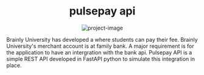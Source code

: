 <h1 align="center" id="title">pulsepay api</h1>

<p align="center"><img src="https://rb.gy/dyo0no" alt="project-image"></p>

<p id="description">Brainly University has developed a where students can pay their fee. Brainly University's merchant account is at family bank. A major requirement is for the application to have an intergration with the bank api. Pulsepay API is a simple REST API developed in FastAPI python to simulate this integration in place.</p>



